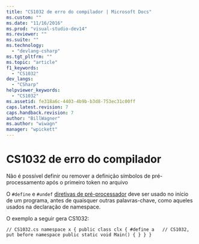 ```yaml
---
title: "CS1032 de erro do compilador | Microsoft Docs"
ms.custom: ""
ms.date: "11/16/2016"
ms.prod: "visual-studio-dev14"
ms.reviewer: ""
ms.suite: ""
ms.technology: 
  - "devlang-csharp"
ms.tgt_pltfrm: ""
ms.topic: "article"
f1_keywords: 
  - "CS1032"
dev_langs: 
  - "CSharp"
helpviewer_keywords: 
  - "CS1032"
ms.assetid: fe318a6c-4403-4b9b-b3d8-753ec31c00ff
caps.latest.revision: 7
caps.handback.revision: 7
author: "BillWagner"
ms.author: "wiwagn"
manager: "wpickett"
---
```

# CS1032 de erro do compilador
Não é possível definir ou remover a definição símbolos de pré\-processamento após o primeiro token no arquivo  
  
 O `#define` e `#undef` [diretivas de pré\-processador](../../visual-basic/reference/command-line-compiler/index.md) deve ser usado no início de um programa, antes de quaisquer outras palavras\-chave, como aqueles usados na declaração de namespace.  
  
 O exemplo a seguir gera CS1032:  
  
```  
// CS1032.cs namespace x { public class clx { #define a   // CS1032, put before namespace public static void Main() { } } }  
```